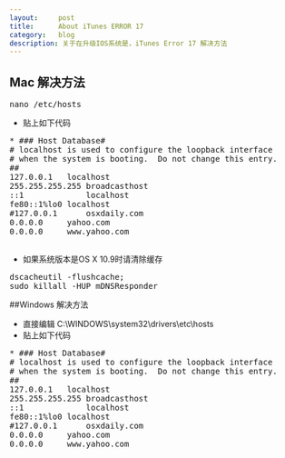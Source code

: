 ```yaml
---
layout:     post
title:      About iTunes ERROR 17
category:   blog
description: 关于在升级IOS系统是，iTunes Error 17 解决方法
---
```

## Mac 解决方法
<pre class="prettyprint">nano /etc/hosts</pre>
* 贴上如下代码


<pre class="prettyprint">
* ### Host Database#
# localhost is used to configure the loopback interface
# when the system is booting.  Do not change this entry.
##
127.0.0.1	localhost
255.255.255.255	broadcasthost
::1             localhost 
fe80::1%lo0	localhost
#127.0.0.1      osxdaily.com
0.0.0.0		yahoo.com
0.0.0.0		www.yahoo.com

</pre>

* 如果系统版本是OS X 10.9时请清除缓存

<pre class="prettyprint">
dscacheutil -flushcache;
sudo killall -HUP mDNSResponder
</pre>

##Windows 解决方法
* 直接编辑  C:\WINDOWS\system32\drivers\etc\hosts 
* 贴上如下代码
<pre class="prettyprint">
* ### Host Database#
# localhost is used to configure the loopback interface
# when the system is booting.  Do not change this entry.
##
127.0.0.1	localhost
255.255.255.255	broadcasthost
::1             localhost 
fe80::1%lo0	localhost
#127.0.0.1      osxdaily.com
0.0.0.0		yahoo.com
0.0.0.0		www.yahoo.com
</pre>